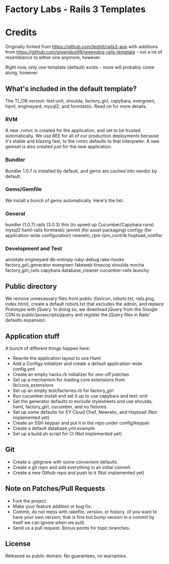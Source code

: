 Factory Labs - Rails 3 Templates
================================

# Credits
Originally forked from https://github.com/leshill/rails3-app with additions from https://github.com/greendog99/greendog-rails-template - not a lot of resemblance to either one anymore, however.

Right now, only one template (default) exists - more will probably come along, however.

What's included in the default template?
----

The TL;DR version:  test:unit, shoulda, factory_girl, capybara, evergreen, haml, engineyard, mysql2, and formtastic.  Read on for more details.

### RVM
A new .rvmrc is created for the application, and set to be trusted automatically. We use REE for all of our production deployments because it's stable and blazing fast, to the rvmrc defaults to that interpreter.  A new gemset is also created just for the new application.

### Bundler
Bundler 1.0.7 is installed by default, and gems are cached into vendor by default.

### Gems/Gemfile
We install a bunch of gems automatically.  Here's the list:

### General
bundler (1.0.7)
rails (3.0.3)
thin (to speed up Cucumber/Capybara runs)
mysql2
haml-rails
formtastic
jammit (for asset packaging)
configy (for application-wide configuration)
newrelic_rpm
rpm_contrib
hoptoad_notifier

### Development and Test
annotate
engineyard
db-entropy
ruby-debug
rake-hooks
factory_girl_generator
evergreen
fakeweb
timecop
shoulda
mocha
factory_girl_rails
capybara
database_cleaner
cucumber-rails
launchy

## Public directory
We remove unnecessary files from public (favicon, robots.txt, rails.png, index.html), create a default robots.txt that excludes the admin, and replace Prototype with jQuery.  In doing so, we download jQuery from the Google CDN to public/javascripts/jquery and register the jQuery files in Rails' defaults expansion.

## Application stuff
A bunch of different things happen here:
* Rewrite the application layout to use Haml
* Add a Configy initializer and create a default application-wide config.yml
* Create an empty hacks.rb initializer for one-off patches
* Set up a mechanism for loading core extensions from lib/core_extensions
* Set up an empty test/factories.rb for factory_girl
* Run cucumber:install and set it up to use capybara and test::unit
* Set the generator defaults to exclude stylesheets and use shoulda, haml, factory_girl, cucumber, and no fixtures
* Set up some defaults for EY Cloud Chef, Newrelic, and Hoptoad (Not implemented yet)
* Create an SSH keypair and put it in the repo under config/keypair
* Create a default database.yml.example
* Set up a build.sh script for CI (Not implemented yet)

## Git
* Create a .gitignore with some convenient defaults
* Create a git repo and add everything in an initial commit.
* Create a new Github repo and push to it (Not implemented yet)

Note on Patches/Pull Requests
-----------------------------

* Fork the project.
* Make your feature addition or bug fix.
* Commit, do not mess with rakefile, version, or history.  (if you want to have
  your own version, that is fine but bump version in a commit by itself we can
  ignore when we pull)
* Send us a pull request. Bonus points for topic branches.

License
-------
Released as public domain.  No guarantees, no warranties.
